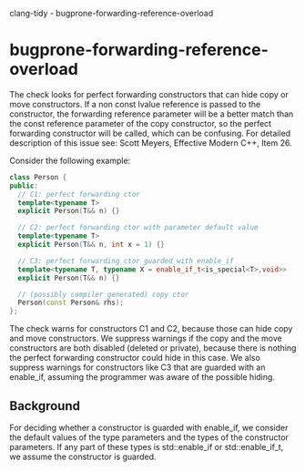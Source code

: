 clang-tidy - bugprone-forwarding-reference-overload

</div>

# bugprone-forwarding-reference-overload

The check looks for perfect forwarding constructors that can hide copy
or move constructors. If a non const lvalue reference is passed to the
constructor, the forwarding reference parameter will be a better match
than the const reference parameter of the copy constructor, so the
perfect forwarding constructor will be called, which can be confusing.
For detailed description of this issue see: Scott Meyers, Effective
Modern C++, Item 26.

Consider the following example:

``` c++
class Person {
public:
  // C1: perfect forwarding ctor
  template<typename T>
  explicit Person(T&& n) {}

  // C2: perfect forwarding ctor with parameter default value
  template<typename T>
  explicit Person(T&& n, int x = 1) {}

  // C3: perfect forwarding ctor guarded with enable_if
  template<typename T, typename X = enable_if_t<is_special<T>,void>>
  explicit Person(T&& n) {}

  // (possibly compiler generated) copy ctor
  Person(const Person& rhs);
};
```

The check warns for constructors C1 and C2, because those can hide copy
and move constructors. We suppress warnings if the copy and the move
constructors are both disabled (deleted or private), because there is
nothing the perfect forwarding constructor could hide in this case. We
also suppress warnings for constructors like C3 that are guarded with an
enable_if, assuming the programmer was aware of the possible hiding.

## Background

For deciding whether a constructor is guarded with enable_if, we
consider the default values of the type parameters and the types of the
constructor parameters. If any part of these types is std::enable_if or
std::enable_if_t, we assume the constructor is guarded.
